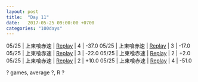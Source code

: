 ```yaml
---
layout: post
title:  "Day 11"
date:   2017-05-25 09:00:00 +0700
categories: "100days"
---
```

05/25 | 上東喰赤速 | <a href="http://tenhou.net/0/?log=2017052514gm-00c1-0000-f8524f67&tw=2">Replay</a> | 4 | -37.0
05/25 | 上東喰赤速 | <a href="http://tenhou.net/0/?log=2017052515gm-00c1-0000-e9917a64&tw=2">Replay</a> | 3 | -17.0
05/25 | 上東喰赤速 | <a href="http://tenhou.net/0/?log=2017052516gm-00c1-0000-daa7051e&tw=0">Replay</a> | 3 | -22.0
05/25 | 上東喰赤速 | <a href="http://tenhou.net/0/?log=2017052516gm-00c1-0000-17982a22&tw=3">Replay</a> | 2 | +2.0
05/25 | 上東喰赤速 | <a href="http://tenhou.net/0/?log=2017052517gm-00c1-0000-fa2b1e4f&tw=1">Replay</a> | 2 | +10.0
05/25 | 上東喰赤速 | <a href="http://tenhou.net/0/?log=2017052520gm-00c1-0000-529d0c75&tw=2">Replay</a> | 4 | -51.0



? games, average ?, R ?

